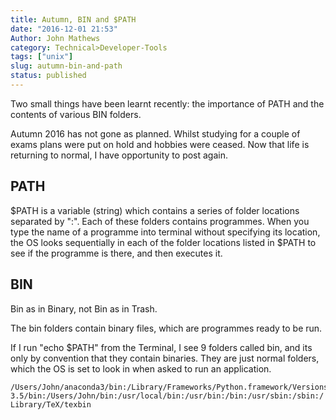 ```yaml
---
title: Autumn, BIN and $PATH
date: "2016-12-01 21:53"
Author: John Mathews
category: Technical>Developer-Tools
tags: ["unix"]
slug: autumn-bin-and-path
status: published
---
```


Two small things have been learnt recently: the importance of PATH and
the contents of various BIN folders.

Autumn 2016 has not gone as planned. Whilst studying for a couple of
exams plans were put on hold and hobbies were ceased. Now that life is
returning to normal, I have opportunity to post again.

## PATH

<html>&#36;</html>PATH is a variable (string) which contains a series of folder
locations separated by ":". Each of these folders contains programmes.
When you type the name of a programme into terminal without specifying
its location, the OS looks sequentially in each of the folder locations
listed in <html>&#36;</html>PATH to see if the programme is there, and then executes
it.

## BIN

Bin as in Binary, not Bin as in Trash.

The bin folders contain binary files, which are programmes ready to be
run.

If I run "echo <html>&#36;</html>PATH" from the Terminal, I see 9 folders called bin,
and its only by convention that they contain binaries. They are just
normal folders, which the OS is set to look in when asked to run an
application.

    /Users/John/anaconda3/bin:/Library/Frameworks/Python.framework/Versions/
    3.5/bin:/Users/John/bin:/usr/local/bin:/usr/bin:/bin:/usr/sbin:/sbin:/
    Library/TeX/texbin
